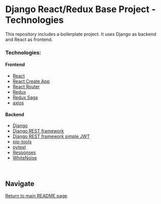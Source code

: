# Django React/Redux Base Project - Technologies

This repository includes a boilerplate project. It uses Django as backend and React as frontend.

### Technologies:

#### Frontend

-   [React](https://github.com/facebook/react)
-   [React Create App](https://github.com/facebook/create-react-app)
-   [React Router](https://github.com/ReactTraining/react-router)
-   [Redux](https://github.com/reactjs/redux)
-   [Redux Saga](https://github.com/redux-saga/redux-saga)
-   [axios](https://github.com/axios/axios)

#### Backend

-   [Django](https://www.djangoproject.com/)
-   [Django REST framework](http://www.django-rest-framework.org/)
-   [Django REST framework simple JWT](https://github.com/davesque/django-rest-framework-simplejwt)
-   [pip-tools](https://github.com/jazzband/pip-tools)
-   [pytest](http://pytest.org/latest/)
-   [Responses](https://github.com/getsentry/responses)
-   [WhiteNoise](http://whitenoise.evans.io/en/latest/django.html)

<br />

## Navigate

[Return to main README page](README.md)
